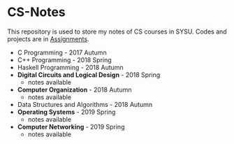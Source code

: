 # CS-Notes

This repository is used to store my notes of CS courses in SYSU.
Codes and projects are in [Assignments](https://github.com/chhzh123/Assignments).

* C Programming - 2017 Autumn
* C++ Programming - 2018 Spring
* Haskell Programming - 2018 Autumn
* **Digital Circuits and Logical Design** - 2018 Spring
   * notes available
* **Computer Organization** - 2018 Autumn
   * notes available
* Data Structures and Algorithms - 2018 Autumn
* **Operating Systems** - 2019 Spring
	* notes available
* **Computer Networking** - 2019 Spring
	* notes available